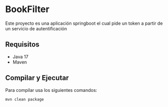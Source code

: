# BookFilter

Este proyecto es una aplicación springboot el cual pide un token a partir de un servicio de autentificación

## Requisitos

- Java 17
- Maven

## Compilar y Ejecutar

Para compilar usa los siguientes comandos:

```bash
mvn clean package

